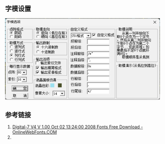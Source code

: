 





## 字模设置

![image-20240425010458518](0.assets/image-20240425010458518.png)

## 参考链接

1. [Digital-7 V4 V 1.00 Oct 02 13:24:00 2008 Fonts Free Download - OnlineWebFonts.COM](https://www.onlinewebfonts.com/download/aa205d91fb5a1df61dec1ff934aaa629)
2. 

